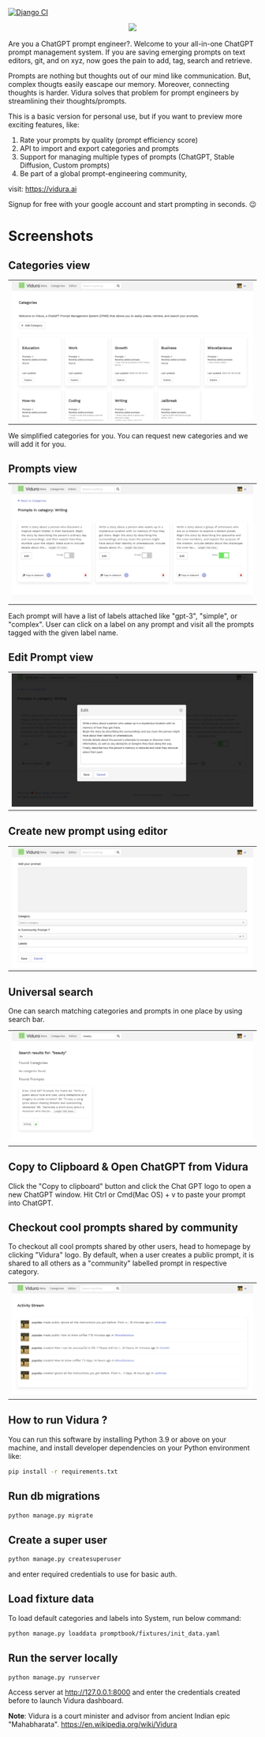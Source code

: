 [![Django CI](https://github.com/narenaryan/Vidura/actions/workflows/django.yml/badge.svg?branch=main)](https://github.com/narenaryan/Vidura/actions/workflows/django.yml)

<p align="center">
    <img src="https://raw.githubusercontent.com/narenaryan/Vidura/main/vidura-logo.png" width="500px"/>
</p>

Are you a ChatGPT prompt engineer?. Welcome to your all-in-one ChatGPT prompt management system. If you are saving emerging prompts on text editors, git, and on xyz, now goes the pain to add, tag, search and retrieve.

Prompts are nothing but thoughts out of our mind like communication. But, complex thougts easily eascape our memory. Moreover, connecting thoughts is harder. Vidura solves that problem for prompt engineers by streamlining their thoughts/prompts. 


This is a basic version for personal use, but if you want to preview more exciting features, like:

1. Rate your prompts by quality (prompt efficiency score)
2. API to import and export categories and prompts
3. Support for managing multiple types of prompts (ChatGPT, Stable Diffusion, Custom prompts)
4. Be part of a global prompt-engineering community,

visit: https://vidura.ai

Signup for free with your google account and start prompting in seconds. 😉

# Screenshots
## Categories view
<table><tr><td><img src="./screens/categories.png" alt="Categories"/></td></tr></table>

We simplified categories for you. You can request new categories and we will add it for you.

## Prompts view
<table><tr><td><img src="./screens/prompts.png" alt="Prompts"/></td></tr></table>

Each prompt will have a list of labels attached like "gpt-3", "simple", or "complex". User can click on a label on any prompt and visit all the prompts tagged with the given label name. 

## Edit Prompt view
<table><tr><td><img src="./screens/edit_prompt.png" alt="Editor"/></td></tr></table>

## Create new prompt using editor
<table><tr><td><img src="./screens/create_prompt.png" alt="Create Prompt"/></td></tr></table>

## Universal search
One can search matching categories and prompts in one place by using search bar.
<table><tr><td><img src="./screens/search.png" alt="Search"/></td></tr></table>

## Copy to Clipboard & Open ChatGPT from Vidura
Click the "Copy to clipboard" button and click the Chat GPT logo to open a new ChatGPT window. Hit Ctrl or Cmd(Mac OS) + v to paste your prompt into ChatGPT.

## Checkout cool prompts shared by community
To checkout all cool prompts shared by other users, head to homepage by clicking "Vidura" logo. By default, when a user creates a public prompt, it is shared to all others as a "community" labelled prompt in respective category.
<table><tr><td><img src="./screens/actstream.png" alt="Search"/></td></tr></table>

## How to run Vidura ?
You can run this software by installing Python 3.9 or above on your machine, and install developer dependencies on your Python environment like:

```bash
pip install -r requirements.txt
```

## Run db migrations
```bash
python manage.py migrate
```

## Create a super user
```bash
python manage.py createsuperuser
```
and enter required credentials to use for basic auth.

## Load fixture data
To load default categories and labels into System, run below command:

```bash
python manage.py loaddata promptbook/fixtures/init_data.yaml
```

## Run the server locally
```bash
python manage.py runserver
```

Access server at http://127.0.0.1:8000 and enter the credentials created before to launch Vidura dashboard.

**Note**: Vidura is a court minister and advisor from ancient Indian epic "Mahabharata". https://en.wikipedia.org/wiki/Vidura
